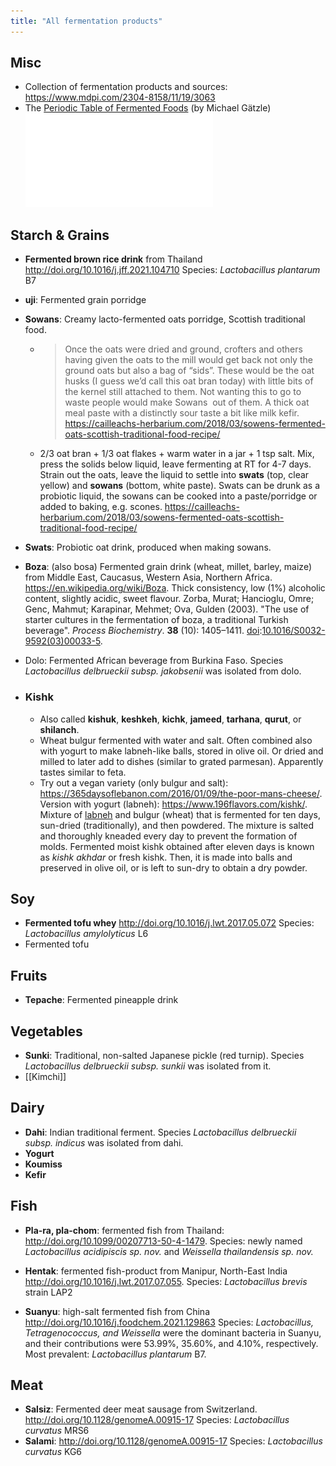 ```yaml
---
title: "All fermentation products"
---
```


## Misc
- Collection of fermentation products and sources: https://www.mdpi.com/2304-8158/11/19/3063
- The [Periodic Table of Fermented Foods](https://fermentationassociation.org/the-periodic-table-of-fermented-foods/) (by Michael Gätzle)
![](projects/attachments/Periodic%20table%20of%20fermented%20foods.pdf)


## Starch & Grains
- **Fermented brown rice drink** from Thailand http://doi.org/10.1016/j.jff.2021.104710 Species: _Lactobacillus plantarum_ B7
- **uji**: Fermented grain porridge
- **Sowans**: Creamy lacto-fermented oats porridge, Scottish traditional food. 
	- > Once the oats were dried and ground, crofters and others having given the oats to the mill would get back not only the ground oats but also a bag of “sids”. These would be the oat husks (I guess we’d call this oat bran today) with little bits of the kernel still attached to them. Not wanting this to go to waste people would make Sowans  out of them. A thick oat meal paste with a distinctly sour taste a bit like milk kefir. https://cailleachs-herbarium.com/2018/03/sowens-fermented-oats-scottish-traditional-food-recipe/
	- 2/3 oat bran + 1/3 oat flakes + warm water in a jar + 1 tsp salt. Mix, press the solids below liquid, leave fermenting at RT for 4-7 days. Strain out the oats, leave the liquid to settle into **swats** (top, clear yellow) and **sowans** (bottom, white paste). Swats can be drunk as a  probiotic liquid, the sowans can be cooked into a paste/porridge or added to baking, e.g. scones. https://cailleachs-herbarium.com/2018/03/sowens-fermented-oats-scottish-traditional-food-recipe/
- **Swats**: Probiotic oat drink, produced when making sowans.
- **Boza**: (also bosa) Fermented grain drink (wheat, millet, barley, maize) from Middle East, Caucasus, Western Asia, Northern Africa. https://en.wikipedia.org/wiki/Boza. Thick consistency, low (1%) alcoholic content, slightly acidic, sweet flavour. Zorba, Murat; Hancioglu, Omre; Genc, Mahmut; Karapinar, Mehmet; Ova, Gulden (2003). "The use of starter cultures in the fermentation of boza, a traditional Turkish beverage". _Process Biochemistry_. **38** (10): 1405–1411. [doi](https://en.wikipedia.org/wiki/Doi_(identifier) "Doi (identifier)"):[10.1016/S0032-9592(03)00033-5](https://doi.org/10.1016%2FS0032-9592%2803%2900033-5).
- Dolo: Fermented African beverage from Burkina Faso. Species _Lactobacillus delbrueckii subsp. jakobsenii_ was isolated from dolo. 

- ### Kishk
	- Also called **kishuk**, **keshkeh**, **kichk**, **jameed**, **tarhana**, **qurut**, or **shilanch**.
	- Wheat bulgur fermented with water and salt. Often combined also with yogurt to make labneh-like balls, stored in olive oil. Or dried and milled to later add to dishes (similar to grated parmesan). Apparently tastes similar to feta.
	- Try out a vegan variety (only bulgur and salt): https://365daysoflebanon.com/2016/01/09/the-poor-mans-cheese/. Version with yogurt (labneh): https://www.196flavors.com/kishk/. Mixture of [labneh](https://www.196flavors.com/iraq-labneh/) and bulgur (wheat) that is fermented for ten days, sun-dried (traditionally), and then powdered. The mixture is salted and thoroughly kneaded every day to prevent the formation of molds. Fermented moist kishk obtained after eleven days is known as _kishk akhdar_ or fresh kishk. Then, it is made into balls and preserved in olive oil, or is left to sun-dry to obtain a dry powder. 


## Soy
- **Fermented tofu whey** http://doi.org/10.1016/j.lwt.2017.05.072 Species: _Lactobacillus amylolyticus_ L6
- Fermented tofu


## Fruits
- **Tepache**: Fermented pineapple drink

## Vegetables
- **Sunki**: Traditional, non-salted Japanese pickle (red turnip). Species _Lactobacillus delbrueckii subsp. sunkii_ was isolated from it. 
- [[Kimchi]]



## Dairy
- **Dahi**: Indian traditional ferment. Species _Lactobacillus delbrueckii subsp. indicus_ was isolated from dahi.
- **Yogurt**
- **Koumiss**
- **Kefir**



## Fish
- **Pla-ra, pla-chom**: fermented fish from Thailand: http://doi.org/10.1099/00207713-50-4-1479. Species: newly named _Lactobacillus acidipiscis sp. nov._ and _Weissella thailandensis sp. nov._

- **Hentak**: fermented fish-product from Manipur, North-East India http://doi.org/10.1016/j.lwt.2017.07.055. Species: _Lactobacillus brevis_ strain LAP2

- **Suanyu**: high-salt fermented fish from China http://doi.org/10.1016/j.foodchem.2021.129863
Species: _Lactobacillus, Tetragenococcus, and Weissella_ were the dominant bacteria in Suanyu, and their contributions were 53.99%, 35.60%, and 4.10%, respectively. Most prevalent: _Lactobacillus plantarum_ B7. 



## Meat
- **Salsiz**: Fermented deer meat sausage from Switzerland. http://doi.org/10.1128/genomeA.00915-17  Species: _Lactobacillus curvatus_ MRS6
- **Salami**: http://doi.org/10.1128/genomeA.00915-17 Species: _Lactobacillus curvatus_ KG6




